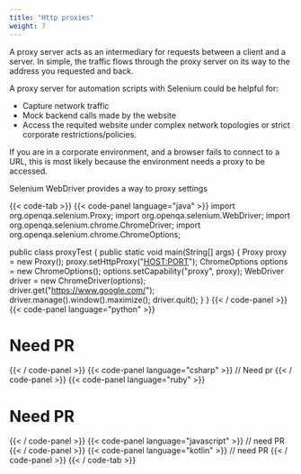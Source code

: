 ```yaml
---
title: "Http proxies"
weight: 7
---
```


A proxy server acts as an intermediary for 
requests between a client and a server. In simple, 
the traffic flows through the proxy server 
on its way to the address you requested and back.

A proxy server for automation scripts 
with Selenium could be helpful for:

* Capture network traffic
* Mock backend calls made by the website
* Access the requited website under complex network 
topologies or strict corporate restrictions/policies.

If you are in a corporate environment, and a 
browser fails to connect to a URL, this is most 
likely because the environment needs a proxy to be accessed.

Selenium WebDriver provides a way to proxy settings

{{< code-tab >}}
  {{< code-panel language="java" >}}
import org.openqa.selenium.Proxy;
import org.openqa.selenium.WebDriver;
import org.openqa.selenium.chrome.ChromeDriver;
import org.openqa.selenium.chrome.ChromeOptions;

public class proxyTest {
  public static void main(String[] args) {
    Proxy proxy = new Proxy();
    proxy.setHttpProxy("<HOST:PORT>");
    ChromeOptions options = new ChromeOptions();
    options.setCapability("proxy", proxy);
    WebDriver driver = new ChromeDriver(options);
    driver.get("https://www.google.com/");
    driver.manage().window().maximize();
    driver.quit();
  }
}
  {{< / code-panel >}}
  {{< code-panel language="python" >}}
# Need PR
  {{< / code-panel >}}
  {{< code-panel language="csharp" >}}
// Need pr
  {{< / code-panel >}}
  {{< code-panel language="ruby" >}}
 # Need PR
  {{< / code-panel >}}
  {{< code-panel language="javascript" >}}
// need PR
  {{< / code-panel >}}
  {{< code-panel language="kotlin" >}}
// need PR
  {{< / code-panel >}}
{{< / code-tab >}}
